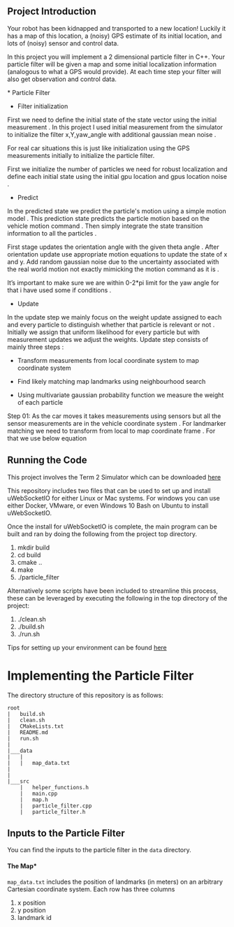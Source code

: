 ## Project Introduction
Your robot has been kidnapped and transported to a new location! Luckily it has a map of this location, a (noisy) GPS estimate of its initial location, and lots of (noisy) sensor and control data.

In this project you will implement a 2 dimensional particle filter in C++. Your particle filter will be given a map and some initial localization information (analogous to what a GPS would provide). At each time step your filter will also get observation and control data.

﻿* Particle Filter


*  Filter initialization


First we need to define the initial state of the state vector using the initial measurement . In this project I used initial measurement from the simulator to initialize the filter  x,Y,yaw_angle with additional gaussian mean noise .


For real car situations this is just like initialization using the GPS measurements initially to initialize the particle  filter.


First we initialize the number of particles we need  for robust localization and define each initial state using the initial gpu location and gpus location noise .


*   Predict


In the predicted state we predict the particle's motion using a simple motion model . This prediction state predicts the particle motion based on the vehicle motion command . Then simply integrate the state transition information to all the particles . 


First stage updates the orientation angle with the given theta angle . After orientation update use appropriate motion equations to update the state of x and y. Add random gaussian noise due to the uncertainty associated with the real world motion not exactly mimicking the motion command as it is .


It’s important to make sure we are within 0-2*pi  limit for the yaw angle for that  i have used some if conditions .


* Update


In the update step we mainly focus on the weight update assigned to each and every particle to distinguish whether that particle is relevant or not . Initially we assign that uniform likelihood for every particle but with measurement updates we adjust the weights. Update step consists of mainly  three steps :


* Transform measurements from local coordinate system to map coordinate system


* Find likely matching map landmarks using neighbourhood search




* Using multivariate gaussian probability function we measure the weight of each particle


Step 01:
As the car moves it takes measurements using sensors but all the sensor measurements are  in the vehicle coordinate system . For landmarker matching we need to transform from local to map coordinate frame . For that we use below equation 



## Running the Code
This project involves the Term 2 Simulator which can be downloaded [here](https://github.com/udacity/self-driving-car-sim/releases)

This repository includes two files that can be used to set up and install uWebSocketIO for either Linux or Mac systems. For windows you can use either Docker, VMware, or even Windows 10 Bash on Ubuntu to install uWebSocketIO.

Once the install for uWebSocketIO is complete, the main program can be built and ran by doing the following from the project top directory.

1. mkdir build
2. cd build
3. cmake ..
4. make
5. ./particle_filter

Alternatively some scripts have been included to streamline this process, these can be leveraged by executing the following in the top directory of the project:

1. ./clean.sh
2. ./build.sh
3. ./run.sh

Tips for setting up your environment can be found [here](https://classroom.udacity.com/nanodegrees/nd013/parts/40f38239-66b6-46ec-ae68-03afd8a601c8/modules/0949fca6-b379-42af-a919-ee50aa304e6a/lessons/f758c44c-5e40-4e01-93b5-1a82aa4e044f/concepts/23d376c7-0195-4276-bdf0-e02f1f3c665d)



# Implementing the Particle Filter
The directory structure of this repository is as follows:

```
root
|   build.sh
|   clean.sh
|   CMakeLists.txt
|   README.md
|   run.sh
|
|___data
|   |   
|   |   map_data.txt
|   
|   
|___src
    |   helper_functions.h
    |   main.cpp
    |   map.h
    |   particle_filter.cpp
    |   particle_filter.h
```


## Inputs to the Particle Filter
You can find the inputs to the particle filter in the `data` directory.

#### The Map*
`map_data.txt` includes the position of landmarks (in meters) on an arbitrary Cartesian coordinate system. Each row has three columns
1. x position
2. y position
3. landmark id

